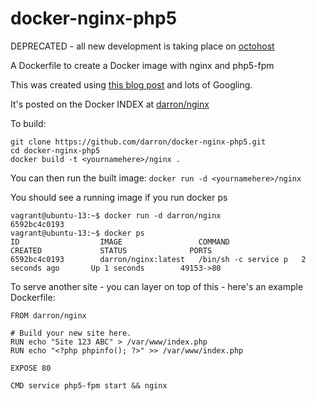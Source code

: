 docker-nginx-php5
=================

DEPRECATED - all new development is taking place on [octohost](https://github.com/octohost/php5-nginx)

A Dockerfile to create a Docker image with nginx and php5-fpm

This was created using [this blog post](http://hotcashew.com/2013/07/lemp-stack-in-a-docker-io-container/) and lots of Googling.

It's posted on the Docker INDEX at [darron/nginx](https://index.docker.io/u/darron/nginx/)

To build:

```
git clone https://github.com/darron/docker-nginx-php5.git
cd docker-nginx-php5
docker build -t <yournamehere>/nginx .
```

You can then run the built image: `docker run -d <yournamehere>/nginx`

You should see a running image if you run docker ps

```
vagrant@ubuntu-13:~$ docker run -d darron/nginx
6592bc4c0193
vagrant@ubuntu-13:~$ docker ps
ID                  IMAGE                 COMMAND                CREATED             STATUS              PORTS
6592bc4c0193        darron/nginx:latest   /bin/sh -c service p   2 seconds ago       Up 1 seconds        49153->80
```

To serve another site - you can layer on top of this - here's an example Dockerfile:

```
FROM darron/nginx

# Build your new site here. 
RUN echo "Site 123 ABC" > /var/www/index.php
RUN echo "<?php phpinfo(); ?>" >> /var/www/index.php
 
EXPOSE 80
 
CMD service php5-fpm start && nginx
```


